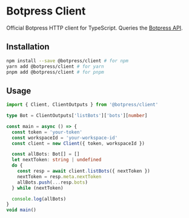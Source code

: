 # Botpress Client

Official Botpress HTTP client for TypeScript. Queries the [Botpress API](https://botpress.com/docs/api/).

## Installation

```bash
npm install --save @botpress/client # for npm
yarn add @botpress/client # for yarn
pnpm add @botpress/client # for pnpm
```

## Usage

```ts
import { Client, ClientOutputs } from '@botpress/client'

type Bot = ClientOutputs['listBots']['bots'][number]

const main = async () => {
  const token = 'your-token'
  const workspaceId = 'your-workspace-id'
  const client = new Client({ token, workspaceId })

  const allBots: Bot[] = []
  let nextToken: string | undefined
  do {
    const resp = await client.listBots({ nextToken })
    nextToken = resp.meta.nextToken
    allBots.push(...resp.bots)
  } while (nextToken)

  console.log(allBots)
}
void main()
```
